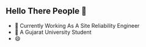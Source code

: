 ## Hello There People 👋


- 🔭 Currently Working As A Site Reliability Engineer
- 🌱 A Gujarat University Student
- :smile: 
